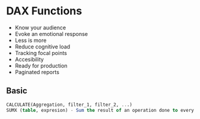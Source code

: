 # DAX Functions

- Know your audience
- Evoke an emotional response
- Less is more
- Reduce cognitive load
- Tracking focal points
- Accesibility
- Ready for production
- Paginated reports

## Basic
```sql
CALCULATE(Aggregation, filter_1, filter_2, ...) 
SUMX (table, expresion) - Sum the result of an operation done to every row
```
